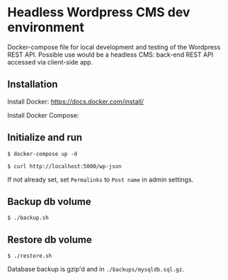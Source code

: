 # Headless Wordpress CMS dev environment

Docker-compose file for local development and testing of the Wordpress REST API. Possible use would be a headless CMS: back-end REST API accessed via client-side app.

## Installation

Install Docker: https://docs.docker.com/install/

Install Docker Compose:

## Initialize and run

```
$ docker-compose up -d

$ curl http://localhost:5000/wp-json
```

If not already set, set `Permalinks` to `Post name` in admin settings.

## Backup db volume

```
$ ./backup.sh
```

## Restore db volume

```
$ ./restore.sh
```

Database backup is gzip'd and in `./backups/mysqldb.sql.gz`.
